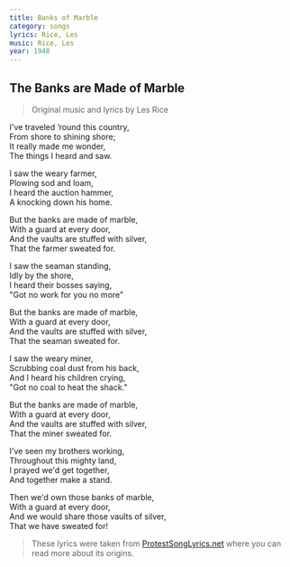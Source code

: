 ```yaml
---
title: Banks of Marble
category: songs
lyrics: Rice, Les
music: Rice, Les
year: 1948
---
```


## The Banks are Made of Marble

> Original music and lyrics by Les Rice

I've traveled &rsquo;round this country,  
From shore to shining shore;  
It really made me wonder,  
The things I heard and saw.

I saw the weary farmer,  
Plowing sod and loam,  
I heard the auction hammer,  
A knocking down his home.

But the banks are made of marble,  
With a guard at every door,  
And the vaults are stuffed with silver,  
That the farmer sweated for.

I saw the seaman standing,  
Idly by the shore,  
I heard their bosses saying,  
"Got no work for you no more"

But the banks are made of marble,  
With a guard at every door,  
And the vaults are stuffed with silver,  
That the seaman sweated for.

I saw the weary miner,  
Scrubbing coal dust from his back,  
And I heard his children crying,  
"Got no coal to heat the shack."

But the banks are made of marble,  
With a guard at every door,  
And the vaults are stuffed with silver,  
That the miner sweated for.

I've seen my brothers working,  
Throughout this mighty land,  
I prayed we'd get together,  
And together make a stand.

Then we'd own those banks of marble,  
With a guard at every door,  
And we would share those vaults of silver,  
That we have sweated for!

> These lyrics were taken from [ProtestSongLyrics.net](http://www.protestsonglyrics.net/Anti_Capitalism_Songs/Banks-Are-Made-Of-Marble.phtml) where you can read more about its origins.
